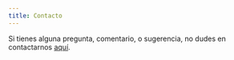```yaml
---
title: Contacto
---
```


Si tienes alguna pregunta, comentario, o sugerencia, no dudes en contactarnos [aquí](mailto:fernandopalafox@utexas.edu).